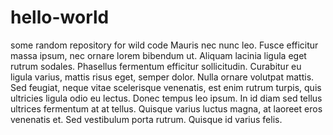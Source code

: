 # hello-world
some random repository for wild code
Mauris nec nunc leo. Fusce efficitur massa ipsum, nec ornare lorem bibendum ut. Aliquam lacinia ligula eget rutrum sodales. Phasellus fermentum efficitur sollicitudin. Curabitur eu ligula varius, mattis risus eget, semper dolor. Nulla ornare volutpat mattis. Sed feugiat, neque vitae scelerisque venenatis, est enim rutrum turpis, quis ultricies ligula odio eu lectus. Donec tempus leo ipsum. In id diam sed tellus ultrices fermentum at at tellus. Quisque varius luctus magna, at laoreet eros venenatis et. Sed vestibulum porta rutrum. Quisque id varius felis.

